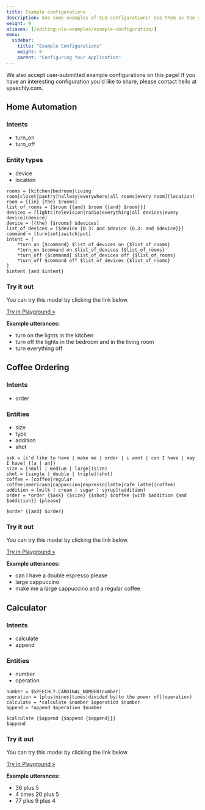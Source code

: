 ```yaml
---
title: Example configurations
description: See some examples of SLU configurations! Use them as the scaffold for your application, or learn how to improve your own configuration.
weight: 9
aliases: [/editing-nlu-examples/example-configuration/]
menu:
  sidebar:
    title: "Example Configurations"
    weight: 8
    parent: "Configuring Your Application"
---
```


We also accept user-submitted example configurations on this page! If you have an interesting configuration you'd like to share, please contact hello at speechly.com.

## Home Automation

### Intents

- turn_on
- turn_off

### Entity types

- device
- location

```
rooms = [kitchen|bedroom|living room|closet|pantry|hallway|everywhere|all rooms|every room](location)
room = [{in} {the} $rooms]
list_of_rooms = [$room {{and} $room {{and} $room}}]
devices = [lights|television|radio|everything|all devices|every device](device)
device = [{the} {$rooms} $devices]
list_of_devices = [$device {0.3: and $device {0.3: and $device}}]
command = [turn|set|switch|put]
intent = [
    *turn_on {$command} $list_of_devices on {$list_of_rooms}
    *turn_on $command on $list_of_devices {$list_of_rooms}
    *turn_off {$command} $list_of_devices off {$list_of_rooms}
    *turn_off $command off $list_of_devices {$list_of_rooms}
]
$intent {and $intent}

```

### Try it out

You can try this model by clicking the link below.

[Try in Playground &raquo;](https://www.speechly.com/dashboard/#/playground/a0e00927-51e6-4f7f-9259-d3efaf19ddc4?language=en-US&title=Home%20Automation&example=turn%20on%20the%20lights%20in%20the%20kitchen&example=turn%20off%20the%20lights%20in%20the%20bedroom%20and%20in%20the%20living%20room&example=turn%20everything%20off)

**Example utterances:**
- turn on the lights in the kitchen
- turn off the lights in the bedroom and in the living room
- turn everything off

## Coffee Ordering

### Intents

- order

### Entities

- size
- type
- addition
- shot

```
ask = [i'd like to have | make me | order | i want | can I have | may I have] {[a | an]}
size = [small | medium | large](size)
shot = [single | double | triple](shot)
coffee = [coffee|regular coffee|americano|cappuccino|espresso|latte|cafe latte](coffee)
addition = [milk | cream | sugar | syrup](addition)
order = *order {$ask} {$size} {$shot} $coffee {with $addition {and $addition}} {please}

$order {{and} $order}
```
### Try it out

You can try this model by clicking the link below.

[Try in Playground &raquo;](https://www.speechly.com/dashboard/#/playground/c994d68e-4504-459b-9029-4078274023a5?language=en-US&title=Coffee%20Order&example=can%20I%20have%20a%20double%20Espresso%20please&example=large%20Capuccino&example=make%20me%20a%20large%20cappuccino%20and%20regular%20coffee)

**Example utterances:**
- can I have a double espresso please
- large cappuccino
- make me a large cappuccino and a regular coffee


## Calculator


### Intents

- calculate
- append

### Entities

- number
- operation

```
number = $SPEECHLY.CARDINAL_NUMBER(number)
operation = [plus|minus|times|divided by|to the power of](operation)
calculate = *calculate $number $operation $number
append = *append $operation $number

$calculate {$append {$append {$append}}}
$append
```
### Try it out

You can try this model by clicking the link below.

[Try in Playground &raquo;](https://www.speechly.com/dashboard/#/playground/1d657c98-ec00-4ac6-88af-1e21648262fd?language=en-US&title=Calculator&example=36%20plus%205&example=4%20times%2020%20plus%205&example=77%20plus%209%20plus%204)

**Example utterances:**
- 36 plus 5
- 4 times 20 plus 5
- 77 plus 9 plus 4
